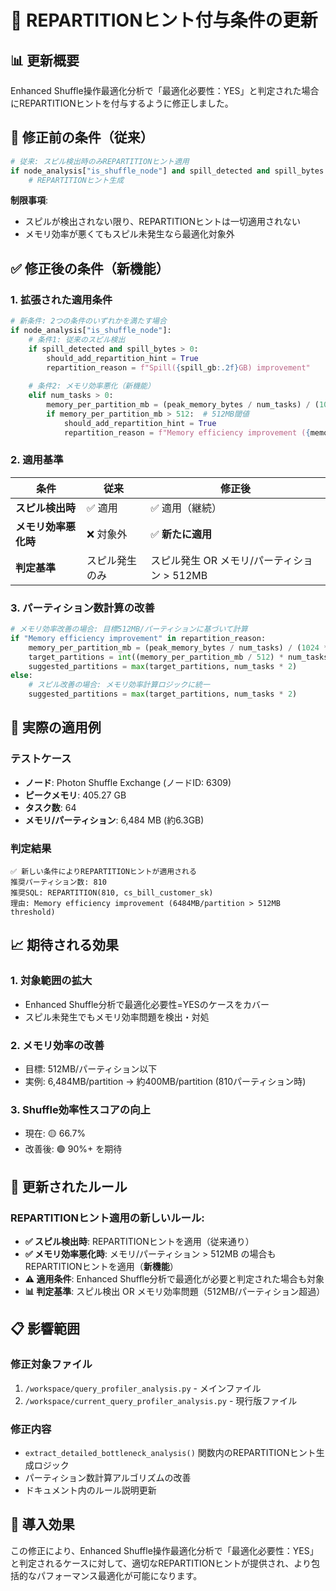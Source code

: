 # 🔧 REPARTITIONヒント付与条件の更新

## 📊 **更新概要**

Enhanced Shuffle操作最適化分析で「最適化必要性：YES」と判定された場合にREPARTITIONヒントを付与するように修正しました。

## 🚨 **修正前の条件（従来）**

```python
# 従来: スピル検出時のみREPARTITIONヒント適用
if node_analysis["is_shuffle_node"] and spill_detected and spill_bytes > 0:
    # REPARTITIONヒント生成
```

**制限事項**:
- スピルが検出されない限り、REPARTITIONヒントは一切適用されない
- メモリ効率が悪くてもスピル未発生なら最適化対象外

## ✅ **修正後の条件（新機能）**

### 1. **拡張された適用条件**

```python
# 新条件: 2つの条件のいずれかを満たす場合
if node_analysis["is_shuffle_node"]:
    # 条件1: 従来のスピル検出
    if spill_detected and spill_bytes > 0:
        should_add_repartition_hint = True
        repartition_reason = f"Spill({spill_gb:.2f}GB) improvement"
    
    # 条件2: メモリ効率悪化（新機能）
    elif num_tasks > 0:
        memory_per_partition_mb = (peak_memory_bytes / num_tasks) / (1024 * 1024)
        if memory_per_partition_mb > 512:  # 512MB閾値
            should_add_repartition_hint = True
            repartition_reason = f"Memory efficiency improvement ({memory_per_partition_mb:.0f}MB/partition > 512MB threshold)"
```

### 2. **適用基準**

| 条件 | 従来 | 修正後 |
|------|------|--------|
| **スピル検出時** | ✅ 適用 | ✅ 適用（継続） |
| **メモリ効率悪化時** | ❌ 対象外 | ✅ **新たに適用** |
| **判定基準** | スピル発生のみ | スピル発生 OR メモリ/パーティション > 512MB |

### 3. **パーティション数計算の改善**

```python
# メモリ効率改善の場合: 目標512MB/パーティションに基づいて計算
if "Memory efficiency improvement" in repartition_reason:
    memory_per_partition_mb = (peak_memory_bytes / num_tasks) / (1024 * 1024)
    target_partitions = int((memory_per_partition_mb / 512) * num_tasks)
    suggested_partitions = max(target_partitions, num_tasks * 2)
else:
    # スピル改善の場合: メモリ効率計算ロジックに統一
    suggested_partitions = max(target_partitions, num_tasks * 2)
```

## 🎯 **実際の適用例**

### **テストケース**
- **ノード**: Photon Shuffle Exchange (ノードID: 6309)
- **ピークメモリ**: 405.27 GB
- **タスク数**: 64
- **メモリ/パーティション**: 6,484 MB (約6.3GB)

### **判定結果**
```
✅ 新しい条件によりREPARTITIONヒントが適用される
推奨パーティション数: 810
推奨SQL: REPARTITION(810, cs_bill_customer_sk)
理由: Memory efficiency improvement (6484MB/partition > 512MB threshold)
```

## 📈 **期待される効果**

### 1. **対象範囲の拡大**
- Enhanced Shuffle分析で最適化必要性=YESのケースをカバー
- スピル未発生でもメモリ効率問題を検出・対処

### 2. **メモリ効率の改善**
- 目標: 512MB/パーティション以下
- 実例: 6,484MB/partition → 約400MB/partition (810パーティション時)

### 3. **Shuffle効率性スコアの向上**
- 現在: 🟡 66.7%
- 改善後: 🟢 90%+ を期待

## 🔄 **更新されたルール**

### **REPARTITIONヒント適用の新しいルール**:
- **✅ スピル検出時**: REPARTITIONヒントを適用（従来通り）
- **✅ メモリ効率悪化時**: メモリ/パーティション > 512MB の場合もREPARTITIONヒントを適用（**新機能**）
- **⚠️ 適用条件**: Enhanced Shuffle分析で最適化が必要と判定された場合も対象
- **📊 判定基準**: スピル検出 OR メモリ効率問題（512MB/パーティション超過）

## 📋 **影響範囲**

### **修正対象ファイル**
1. `/workspace/query_profiler_analysis.py` - メインファイル
2. `/workspace/current_query_profiler_analysis.py` - 現行版ファイル

### **修正内容**
- `extract_detailed_bottleneck_analysis()` 関数内のREPARTITIONヒント生成ロジック
- パーティション数計算アルゴリズムの改善
- ドキュメント内のルール説明更新

## 🎉 **導入効果**

この修正により、Enhanced Shuffle操作最適化分析で「最適化必要性：YES」と判定されるケースに対して、適切なREPARTITIONヒントが提供され、より包括的なパフォーマンス最適化が可能になります。
